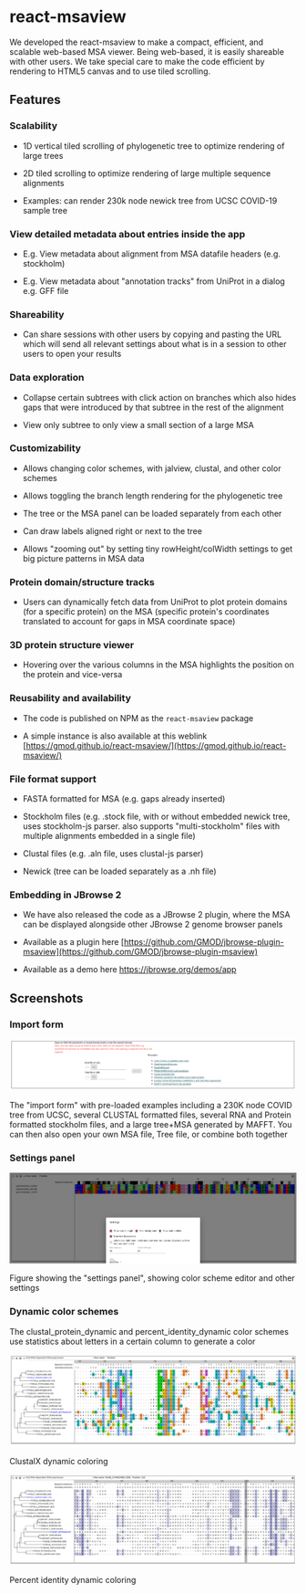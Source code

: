 # react-msaview

We developed the react-msaview to make a compact, efficient, and scalable
web-based MSA viewer. Being web-based, it is easily shareable with other users.
We take special care to make the code efficient by rendering to HTML5 canvas and
to use tiled scrolling.

## Features

### Scalability

- 1D vertical tiled scrolling of phylogenetic tree to optimize rendering of
  large trees

- 2D tiled scrolling to optimize rendering of large multiple sequence alignments

- Examples: can render 230k node newick tree from UCSC COVID-19 sample tree

### View detailed metadata about entries inside the app

- E.g. View metadata about alignment from MSA datafile headers (e.g. stockholm)

- E.g. View metadata about "annotation tracks" from UniProt in a dialog e.g. GFF
  file

### Shareability

- Can share sessions with other users by copying and pasting the URL which will
  send all relevant settings about what is in a session to other users to open
  your results

### Data exploration

- Collapse certain subtrees with click action on branches which also hides gaps
  that were introduced by that subtree in the rest of the alignment

- View only subtree to only view a small section of a large MSA

### Customizability

- Allows changing color schemes, with jalview, clustal, and other color schemes

- Allows toggling the branch length rendering for the phylogenetic tree

- The tree or the MSA panel can be loaded separately from each other

- Can draw labels aligned right or next to the tree

- Allows "zooming out" by setting tiny rowHeight/colWidth settings to get big
  picture patterns in MSA data

### Protein domain/structure tracks

- Users can dynamically fetch data from UniProt to plot protein domains (for a
  specific protein) on the MSA (specific protein's coordinates translated to
  account for gaps in MSA coordinate space)

### 3D protein structure viewer

- Hovering over the various columns in the MSA highlights the position on the
  protein and vice-versa

### Reusability and availability

- The code is published on NPM as the `react-msaview` package

- A simple instance is also available at this weblink
  [https://gmod.github.io/react-msaview/](https://gmod.github.io/react-msaview/)

### File format support

- FASTA formatted for MSA (e.g. gaps already inserted)

- Stockholm files (e.g. .stock file, with or without embedded newick tree, uses
  stockholm-js parser. also supports "multi-stockholm" files with multiple
  alignments embedded in a single file)

- Clustal files (e.g. .aln file, uses clustal-js parser)

- Newick (tree can be loaded separately as a .nh file)

### Embedding in JBrowse 2

- We have also released the code as a JBrowse 2 plugin, where the MSA can be
  displayed alongside other JBrowse 2 genome browser panels

- Available as a plugin here
  [https://github.com/GMOD/jbrowse-plugin-msaview](https://github.com/GMOD/jbrowse-plugin-msaview)

- Available as a demo here https://jbrowse.org/demos/app

## Screenshots

### Import form

![](media/image2.png)

The "import form" with pre-loaded examples including a 230K node COVID tree from
UCSC, several CLUSTAL formatted files, several RNA and Protein formatted
stockholm files, and a large tree+MSA generated by MAFFT. You can then also open
your own MSA file, Tree file, or combine both together

### Settings panel

![](media/image14.png)

Figure showing the "settings panel", showing color scheme editor and other
settings

### Dynamic color schemes

The clustal_protein_dynamic and percent_identity_dynamic color schemes use
statistics about letters in a certain column to generate a color

![](media/image19.png)

ClustalX dynamic coloring

![](media/image20.png)

Percent identity dynamic coloring
